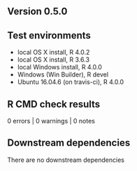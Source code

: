 ## Version 0.5.0

## Test environments

* local OS X install, R 4.0.2
* local OS X install, R 3.6.3
* local Windows install, R 4.0.0
* Windows (Win Builder), R devel
* Ubuntu 16.04.6 (on travis-ci), R 4.0.0

## R CMD check results

0 errors | 0 warnings | 0 notes

## Downstream dependencies

There are no downstream dependencies


